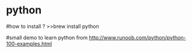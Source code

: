 # python

#how to install ? >>brew install python 

#small demo to learn python from
http://www.runoob.com/python/python-100-examples.html
